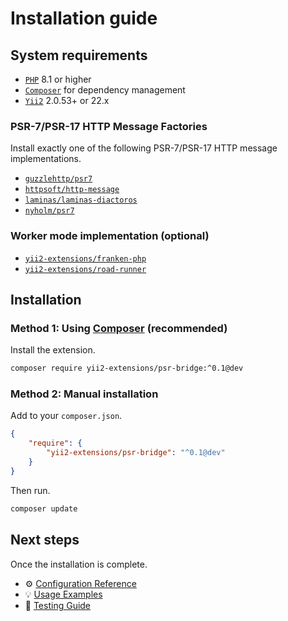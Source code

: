 # Installation guide

## System requirements

- [`PHP`](https://www.php.net/downloads) 8.1 or higher
- [`Composer`](https://getcomposer.org/download/) for dependency management
- [`Yii2`](https://github.com/yiisoft/yii2) 2.0.53+ or 22.x

### PSR-7/PSR-17 HTTP Message Factories

Install exactly one of the following PSR-7/PSR-17 HTTP message implementations.

- [`guzzlehttp/psr7`](https://github.com/guzzle/psr7)
- [`httpsoft/http-message`](https://github.com/httpsoft/http-message)
- [`laminas/laminas-diactoros`](https://github.com/laminas/laminas-diactoros)
- [`nyholm/psr7`](https://github.com/Nyholm/psr7)

### Worker mode implementation (optional)

- [`yii2-extensions/franken-php`](https://github.com/yii2-extensions/franken-php)
- [`yii2-extensions/road-runner`](https://github.com/yii2-extensions/road-runner)

## Installation

### Method 1: Using [Composer](https://getcomposer.org/download/) (recommended)

Install the extension.

```bash
composer require yii2-extensions/psr-bridge:^0.1@dev
```

### Method 2: Manual installation

Add to your `composer.json`.

```json
{
    "require": {
        "yii2-extensions/psr-bridge": "^0.1@dev"
    }
}
```

Then run.

```bash
composer update
```

## Next steps

Once the installation is complete.

- ⚙️ [Configuration Reference](configuration.md)
- 💡 [Usage Examples](examples.md)
- 🧪 [Testing Guide](testing.md)
